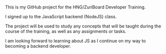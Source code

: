This is my GitHub project for the HNG/ZuriBoard Developer Training.

I signed up to the JavaScript backend (NodeJS) class.

The project will be used to study any concepts that will be taught during the course of the training, as well as any assignments or tasks.

I am looking forward to learning about JS as I continue on my way to becoming a backend developer.
